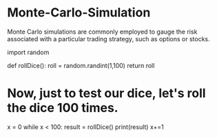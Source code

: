 # Monte-Carlo-Simulation
Monte Carlo simulations are commonly employed to gauge the risk associated with a particular trading strategy, such as options or stocks.

import random

def rollDice():
    roll = random.randint(1,100)
    return roll

# Now, just to test our dice, let's roll the dice 100 times. 

x = 0
while x < 100:
    result = rollDice()
    print(result)
    x+=1
